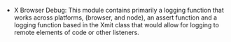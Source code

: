 

* X Browser Debug: 
This module contains primarily a logging function that works across platforms, (browser, and node), an assert function and a logging function based in the Xmit class that would allow for logging to remote elements of code or other listeners.

